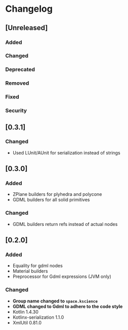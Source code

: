 # Changelog

## [Unreleased]
### Added

### Changed

### Deprecated

### Removed

### Fixed

### Security

## [0.3.1]

### Changed
- Used LUnit/AUnit for serialization instead of strings

## [0.3.0]
### Added
- ZPlane builders for plyhedra and polycone
- GDML builders for all solid primitives

### Changed
- GDML builders return refs instead of actual nodes

## [0.2.0]
### Added
- Equality for gdml nodes
- Material builders
- Preprocessor for Gdml expressions (JVM only)

### Changed
- **Group name changed to `space.kscience`**
- **GDML changed to Gdml to adhere to the code style**
- Kotlin 1.4.30
- Kotlinx-serialization 1.1.0
- XmlUtil 0.81.0

